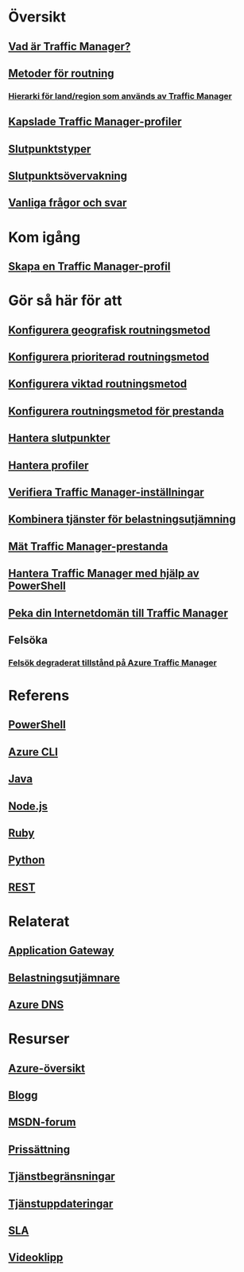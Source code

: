 

# Översikt


## [Vad är Traffic Manager?](traffic-manager-overview.md)


## [Metoder för routning](traffic-manager-routing-methods.md)


### [Hierarki för land/region som används av Traffic Manager](traffic-manager-geographic-regions.md)


## [Kapslade Traffic Manager-profiler](traffic-manager-nested-profiles.md)


## [Slutpunktstyper](traffic-manager-endpoint-types.md)


## [Slutpunktsövervakning](traffic-manager-monitoring.md)


## [Vanliga frågor och svar](traffic-manager-FAQs.md)



# Kom igång


## [Skapa en Traffic Manager-profil](traffic-manager-create-profile.md)



# Gör så här för att



## [Konfigurera geografisk routningsmetod](traffic-manager-configure-geographic-routing-method.md)


## [Konfigurera prioriterad routningsmetod](traffic-manager-configure-priority-routing-method.md)


## [Konfigurera viktad routningsmetod](traffic-manager-configure-weighted-routing-method.md)


## [Konfigurera routningsmetod för prestanda](traffic-manager-configure-performance-routing-method.md)


## [Hantera slutpunkter](traffic-manager-manage-endpoints.md)


## [Hantera profiler](traffic-manager-manage-profiles.md)


## [Verifiera Traffic Manager-inställningar](traffic-manager-testing-settings.md)


## [Kombinera tjänster för belastningsutjämning](traffic-manager-load-balancing-azure.md)


## [Mät Traffic Manager-prestanda](traffic-manager-performance-considerations.md)


## [Hantera Traffic Manager med hjälp av PowerShell](traffic-manager-powershell-arm.md)


## [Peka din Internetdomän till Traffic Manager](traffic-manager-point-internet-domain.md)


## Felsöka


### [Felsök degraderat tillstånd på Azure Traffic Manager](traffic-manager-troubleshooting-degraded.md)



# Referens


## [PowerShell](/powershell/module/azurerm.trafficmanager)


## [Azure CLI](/cli/azure/network/traffic-manager)


## [Java](/java/api/com.microsoft.azure.management.trafficmanager)


## [Node.js](http://azure.github.io/azure-sdk-for-node/azure-arm-trafficmanager/latest/)


## [Ruby](http://www.rubydoc.info/gems/azure_mgmt_traffic_manager)


## [Python](http://azure-sdk-for-python.readthedocs.io/en/latest/sample_azure-mgmt-trafficmanager.html)


## [REST](https://msdn.microsoft.com/library/mt163667.aspx)



# Relaterat


## [Application Gateway](/azure/application-gateway/)


## [Belastningsutjämnare](/azure/load-balancer/)


## [Azure DNS](/azure/dns/)



# Resurser


## [Azure-översikt](https://azure.microsoft.com/roadmap/)


## [Blogg](https://azure.microsoft.com/blog/topics/networking/)


## [MSDN-forum](https://social.msdn.microsoft.com/Forums/en-US/home?forum=WAVirtualMachinesVirtualNetwork)


## [Prissättning](https://azure.microsoft.com/pricing/details/traffic-manager/)


## [Tjänstbegränsningar](../azure-subscription-service-limits.md#traffic-manager-limits)


## [Tjänstuppdateringar](https://azure.microsoft.com/updates/?product=traffic-manager)


## [SLA](https://azure.microsoft.com/support/legal/sla/traffic-manager/)


## [Videoklipp](https://azure.microsoft.com/resources/videos/index/?services=traffic-manager)
